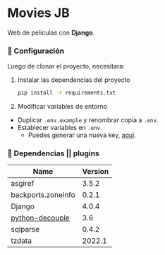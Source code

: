 # Movies JB
Web de peliculas con **Django**.

### 🚧 Configuración
Luego de clonar el proyecto, necesitara:
1. Instalar las dependencias del proyecto
    ```bash
    pip install -r requirements.txt
    ```
2. Modificar variables de entorno
- Duplicar `.env.example` y renombrar copia a `.env`.
- Establecer variables en `.env`.
  - Puedes generar una nueva key, [aquí](https://djecrety.ir/).

### 🧰 Dependencias || plugins
| Name | Version |
| ---- | ---- |
| asgiref | 3.5.2 |
| backports.zoneinfo | 0.2.1 |
| Django | 4.0.4 |
| [python-decouple](https://pypi.org/project/python-decouple/) | 3.6 |
| sqlparse | 0.4.2 |
| tzdata | 2022.1 |